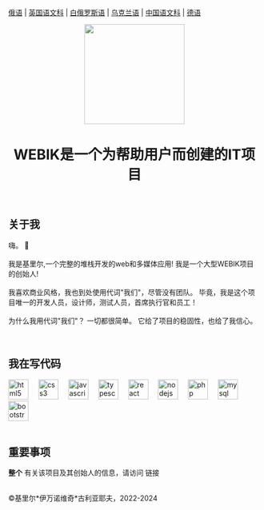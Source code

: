 <p><a href="https://github.com/gki-webik/gki-webik/blob/main/README.md">俄语</a> | <a href="https://github.com/gki-webik/gki-webik/blob/main/README-EN.md">英国语文科</a> | <a href="https://github.com/gki-webik/gki-webik/blob/main/README-BE.md">白俄罗斯语</a> | <a href="https://github.com/gki-webik/gki-webik/blob/main/README-UK.md">乌克兰语</a> | <a href="https://github.com/gki-webik/gki-webik/blob/main/README-ZH.md">中国语文科</a> | <a href="https://github.com/gki-webik/gki-webik/blob/main/README-DE.md">德语</a></p>
<div align="center">
  <kbd><img height="200" src="https://gki-webik.ru/files/images/regular/iconka.png"  /></kbd>
</div>
<h1 align="center">WEBIK是一个为帮助用户而创建的IT项目</h1>
<br>
<h2 style="text-align: left;">关于我</h2>
<p style="text-align: left;">嗨。 👋<br><br>我是基里尔,一个完整的堆栈开发的web和多媒体应用! 我是一个大型WEBIK项目的创始人!<br><br>我喜欢商业风格，我也到处使用代词"我们"，尽管没有团队。 毕竟，我是这个项目唯一的开发人员，设计师，测试人员，首席执行官和员工！<br><br>为什么我用代词"我们"？ 一切都很简单。 它给了项目的稳固性，也给了我信心。</p>
<br>
<h2 style="text-align: left;">我在写代码</h2>
<div style="text-align: left;">
  <img src="https://cdn.jsdelivr.net/gh/devicons/devicon/icons/html5/html5-original.svg" height="40" alt="html5 logo"  />
  <img width="12" />
  <img src="https://cdn.jsdelivr.net/gh/devicons/devicon/icons/css3/css3-original.svg" height="40" alt="css3 logo"  />
  <img width="12" />
  <img src="https://cdn.jsdelivr.net/gh/devicons/devicon/icons/javascript/javascript-original.svg" height="40" alt="javascript logo"  />
  <img width="12" />
  <img src="https://cdn.jsdelivr.net/gh/devicons/devicon/icons/typescript/typescript-original.svg" height="40" alt="typescript logo"  />
  <img width="12" />
  <img src="https://cdn.jsdelivr.net/gh/devicons/devicon/icons/react/react-original.svg" height="40" alt="react logo"  />
  <img width="12" />
  <img src="https://cdn.jsdelivr.net/gh/devicons/devicon/icons/nodejs/nodejs-original.svg" height="40" alt="nodejs logo"  />
  <img width="12" />
  <img src="https://cdn.jsdelivr.net/gh/devicons/devicon/icons/php/php-original.svg" height="40" alt="php logo"  />
  <img width="12" />
  <img src="https://cdn.jsdelivr.net/gh/devicons/devicon/icons/mysql/mysql-original.svg" height="40" alt="mysql logo"  />
  <img width="12" />
  <img src="https://cdn.jsdelivr.net/gh/devicons/devicon/icons/bootstrap/bootstrap-original.svg" height="40" alt="bootstrap logo"  />
</div>
<br>
<h2>重要事项</h2>
<p><b>整个</b> 有关该项目及其创始人的信息，请访问 <a href="//gki-webik.ru/wk-data" target="_blank"></a>链接</p>
<br>
©基里尔*伊万诺维奇*古利亚耶夫，2022-2024
